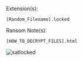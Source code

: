Extension(s): 
```
[Random_Filename].locked
```
Ransom Note(s): 
```
[HOW_TO_DECRYPT_FILES].html
```
![satlocked](https://github.com/user-attachments/assets/c7224fed-339d-4c01-a9e8-a27c6e1110cb)
